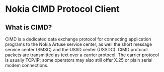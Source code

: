 # Nokia CIMD Protocol Client

## What is CIMD?
CIMD is a dedicated data exchange protocol for connecting application programs to the Nokia Artuse service center, as well the short message service center (SMSC) and the USSD center (USSDC).
CIMD protocol packets are transmitted as text over a carrier protocol. The carrier protocol is usually TCP/IP; some operators may also still offer X.25 or plain serial modem connections.
